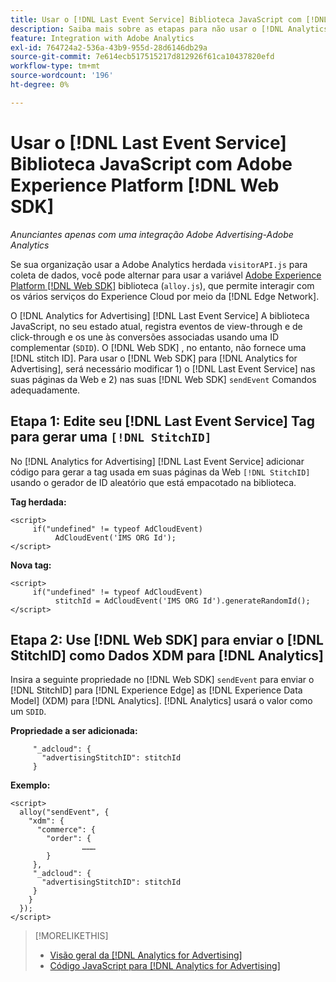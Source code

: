 ```yaml
---
title: Usar o [!DNL Last Event Service] Biblioteca JavaScript com [!DNL Web SDK]
description: Saiba mais sobre as etapas para não usar o [!DNL Analytics] [!DNL visitorAPI] para a [!DNL Experience Platform] [!DNL Web SDK] biblioteca para seu [!DNL Analytics for Advertising] implementação.
feature: Integration with Adobe Analytics
exl-id: 764724a2-536a-43b9-955d-28d6146db29a
source-git-commit: 7e614ecb517515217d812926f61ca10437820efd
workflow-type: tm+mt
source-wordcount: '196'
ht-degree: 0%

---
```


# Usar o [!DNL Last Event Service] Biblioteca JavaScript com Adobe Experience Platform [!DNL Web SDK]

*Anunciantes apenas com uma integração Adobe Advertising-Adobe Analytics*

Se sua organização usar a Adobe Analytics herdada `visitorAPI.js` para coleta de dados, você pode alternar para usar a variável [Adobe Experience Platform [!DNL Web SDK]](https://experienceleague.adobe.com/docs/experience-platform/edge/home.html) biblioteca (`alloy.js`), que permite interagir com os vários serviços do Experience Cloud por meio da [!DNL Edge Network].

O [!DNL Analytics for Advertising] [!DNL Last Event Service] A biblioteca JavaScript, no seu estado atual, registra eventos de view-through e de click-through e os une às conversões associadas usando uma ID complementar (`SDID`). O [!DNL Web SDK] , no entanto, não fornece uma [!DNL stitch ID]. Para usar o [!DNL Web SDK] para [!DNL Analytics for Advertising], será necessário modificar 1) o [!DNL Last Event Service] nas suas páginas da Web e 2) nas suas [!DNL Web SDK] `sendEvent` Comandos adequadamente.

## Etapa 1: Edite seu [!DNL Last Event Service] Tag para gerar uma `[!DNL StitchID]`

No [!DNL Analytics for Advertising] [!DNL Last Event Service] adicionar código para gerar a tag usada em suas páginas da Web `[!DNL StitchID]` usando o gerador de ID aleatório que está empacotado na biblioteca.

**Tag herdada:**

```
<script>
     if("undefined" != typeof AdCloudEvent) 
          AdCloudEvent('IMS ORG Id');
</script>
```

**Nova tag:**

```
<script>
     if("undefined" != typeof AdCloudEvent) 
          stitchId = AdCloudEvent('IMS ORG Id').generateRandomId();
</script>
```

## Etapa 2: Use [!DNL Web SDK] para enviar o [!DNL StitchID] como Dados XDM para [!DNL Analytics]

Insira a seguinte propriedade no [!DNL Web SDK] `sendEvent` para enviar o [!DNL StitchID] para [!DNL Experience Edge] as [!DNL Experience Data Model] (XDM) para [!DNL Analytics].<!-- The library will send the StitchID to [!DNL Experience Edge] as `[_adcloud.advertisingStitchID](https://github.com/adobe/xdm/blob/master/docs/reference/adobe/experience/adcloud/stitch.schema.md)`. --> [!DNL Analytics] usará o valor como um `SDID`.

**Propriedade a ser adicionada:**

```
     "_adcloud": {
       "advertisingStitchID": stitchId
     }
```

**Exemplo:**

```
<script>
  alloy("sendEvent", {
    "xdm": {
      "commerce": {
        "order": {
                ………
        }
     },
     "_adcloud": {
       "advertisingStitchID": stitchId
     }
    }
  });
</script>
```

>[!MORELIKETHIS]
>
>* [Visão geral da [!DNL Analytics for Advertising]](overview.md)
>* [Código JavaScript para [!DNL Analytics for Advertising]](/help/integrations/analytics/javascript.md)

